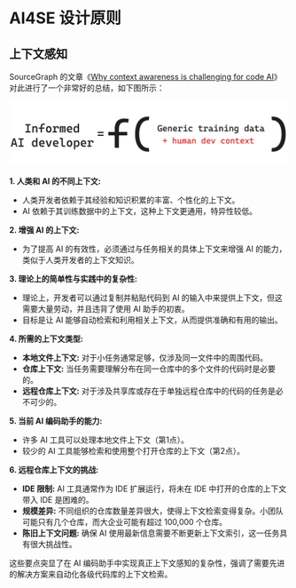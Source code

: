 # AI4SE 设计原则

## 上下文感知

SourceGraph
的文章《[Why context awareness is challenging for code AI](https://sourcegraph.com/blog/how-cody-provides-remote-repository-context)》
对此进行了一个非常好的总结，如下图所示：

![Informed AI Dev](images/informed-ai-dev.png)

**1. 人类和 AI 的不同上下文:**

- 人类开发者依赖于其经验和知识积累的丰富、个性化的上下文。
- AI 依赖于其训练数据中的上下文，这种上下文更通用，特异性较低。

**2. 增强 AI 的上下文:**

- 为了提高 AI 的有效性，必须通过与任务相关的具体上下文来增强 AI 的能力，类似于人类开发者的上下文知识。

**3. 理论上的简单性与实践中的复杂性:**

- 理论上，开发者可以通过复制并粘贴代码到 AI 的输入中来提供上下文，但这需要大量劳动，并且违背了使用 AI 助手的初衷。
- 目标是让 AI 能够自动检索和利用相关上下文，从而提供准确和有用的输出。

**4. 所需的上下文类型:**

- **本地文件上下文:** 对于小任务通常足够，仅涉及同一文件中的周围代码。
- **仓库上下文:** 当任务需要理解分布在同一仓库中的多个文件的代码时是必要的。
- **远程仓库上下文:** 对于涉及共享库或存在于单独远程仓库中的代码的任务是必不可少的。

**5. 当前 AI 编码助手的能力:**

- 许多 AI 工具可以处理本地文件上下文（第1点）。
- 较少的 AI 工具能够检索和使用整个打开仓库的上下文（第2点）。

**6. 远程仓库上下文的挑战:**

- **IDE 限制:** AI 工具通常作为 IDE 扩展运行，将未在 IDE 中打开的仓库的上下文带入 IDE 是困难的。
- **规模差异:** 不同组织的仓库数量差异很大，使得上下文检索变得复杂。小团队可能只有几个仓库，而大企业可能有超过 100,000 个仓库。
- **陈旧上下文问题:** 确保 AI 使用最新信息需要不断更新上下文索引，这一任务具有很大挑战性。

这些要点突显了在 AI 编码助手中实现真正上下文感知的复杂性，强调了需要先进的解决方案来自动化各级代码库的上下文检索。
